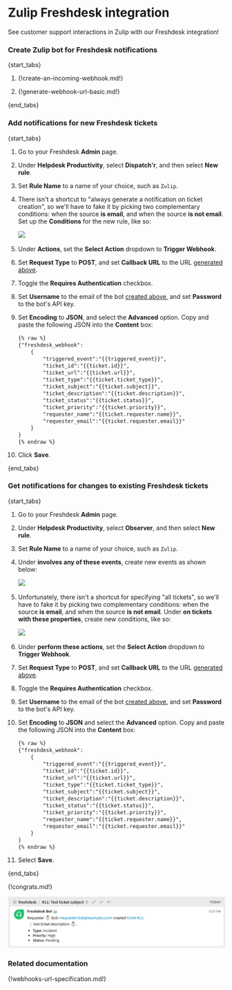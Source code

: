 # Zulip Freshdesk integration

See customer support interactions in Zulip with our Freshdesk
integration!

### Create Zulip bot for Freshdesk notifications

{start_tabs}

1. {!create-an-incoming-webhook.md!}

1. {!generate-webhook-url-basic.md!}

{end_tabs}


### Add notifications for new Freshdesk tickets

{start_tabs}

1. Go to your Freshdesk **Admin** page.

1. Under **Helpdesk Productivity**, select **Dispatch'r**, and then
   select **New rule**.

1. Set **Rule Name** to a name of your choice, such as `Zulip`.

1. There isn't a shortcut to "always generate a notification on ticket
   creation", so we'll have to fake it by picking two complementary
   conditions: when the source **is email**, and when the source **is
   not email**. Set up the **Conditions** for the new rule, like so:

     ![](/static/images/integrations/freshdesk/001.png)

1. Under **Actions**, set the **Select Action** dropdown to **Trigger
   Webhook**.

1. Set **Request Type** to **POST**, and set **Callback URL** to the URL
   [generated above][create-bot].

1. Toggle the **Requires Authentication** checkbox.

1. Set **Username** to the email of the bot [created above][create-bot],
   and set **Password** to the bot's API key.

1. Set **Encoding** to **JSON**, and select the **Advanced** option.
   Copy and paste the following JSON into the **Content** box:

    ```
    {% raw %}
    {"freshdesk_webhook":
        {
            "triggered_event":"{{triggered_event}}",
            "ticket_id":"{{ticket.id}}",
            "ticket_url":"{{ticket.url}}",
            "ticket_type":"{{ticket.ticket_type}}",
            "ticket_subject":"{{ticket.subject}}",
            "ticket_description":"{{ticket.description}}",
            "ticket_status":"{{ticket.status}}",
            "ticket_priority":"{{ticket.priority}}",
            "requester_name":"{{ticket.requester.name}}",
            "requester_email":"{{ticket.requester.email}}"
        }
    }
    {% endraw %}
    ```

1. Click **Save**.

{end_tabs}

### Get notifications for changes to existing Freshdesk tickets

{start_tabs}

1. Go to your Freshdesk **Admin** page.

1. Under **Helpdesk Productivity**, select **Observer**, and then select
   **New rule**.

1. Set **Rule Name** to a name of your choice, such as `Zulip`.

1. Under **involves any of these events**, create new events as shown below:

    ![](/static/images/integrations/freshdesk/002.png)

1. Unfortunately, there isn't a shortcut for specifying "all tickets",
   so we'll have to fake it by picking two complementary conditions:
   when the source **is email**, and when the source **is not email**.
   Under **on tickets with these properties**, create new conditions,
   like so:

    ![](/static/images/integrations/freshdesk/003.png)

1. Under **perform these actions**, set the **Select Action** dropdown
   to **Trigger Webhook**.

1. Set **Request Type** to **POST**, and set **Callback URL** to the URL
   [generated above][create-bot].

1. Toggle the **Requires Authentication** checkbox.

1. Set **Username** to the email of the bot [created above][create-bot],
   and set **Password** to the bot's API key.

1. Set **Encoding** to **JSON** and select the **Advanced** option.
   Copy and paste the following JSON into the **Content** box:

    ```
    {% raw %}
    {"freshdesk_webhook":
        {
            "triggered_event":"{{triggered_event}}",
            "ticket_id":"{{ticket.id}}",
            "ticket_url":"{{ticket.url}}",
            "ticket_type":"{{ticket.ticket_type}}",
            "ticket_subject":"{{ticket.subject}}",
            "ticket_description":"{{ticket.description}}",
            "ticket_status":"{{ticket.status}}",
            "ticket_priority":"{{ticket.priority}}",
            "requester_name":"{{ticket.requester.name}}",
            "requester_email":"{{ticket.requester.email}}"
        }
    }
    {% endraw %}
    ```

1. Select **Save**.

{end_tabs}

{!congrats.md!}

![](/static/images/integrations/freshdesk/004.png)

### Related documentation

{!webhooks-url-specification.md!}

[create-bot]: #create-zulip-bot-for-freshdesk-notifications
